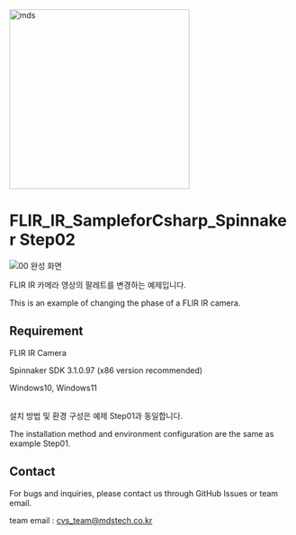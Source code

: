 <img width="320" alt="mds" src="https://github.com/MDStechCVS/FLIR_IR_SampleforCsharp_Spinnaker/assets/142575573/d301dcfe-14c9-4ec5-91e7-9ee2b01314b2">

# FLIR_IR_SampleforCsharp_Spinnaker Step02

![00  완성 화면](https://github.com/user-attachments/assets/beec72d8-82f3-4c93-8934-a37601573354)

FLIR IR 카메라 영상의 팔레트를 변경하는  예제입니다. 


This is an example of changing the phase of a FLIR IR camera.
<br>

## Requirement
FLIR IR Camera 


Spinnaker SDK 3.1.0.97 (x86 version recommended)


Windows10, Windows11

<br>
설치 방법 및 환경 구성은 예제 Step01과 동일합니다. 

The installation method and environment configuration are the same as example Step01.
<br>


## Contact
For bugs and inquiries, please contact us through GitHub Issues or team email.

  


team email : cvs_team@mdstech.co.kr










